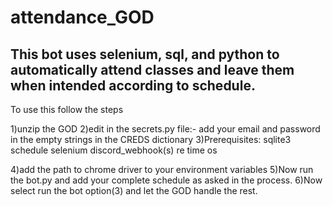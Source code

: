 # attendance_GOD
This bot uses selenium, sql, and python to automatically attend classes and leave them when intended according to schedule.
-----------
To use this follow the steps

1)unzip the GOD 
2)edit in the secrets.py file:- add your email and password in the empty strings in the CREDS dictionary
3)Prerequisites:
sqlite3
schedule
selenium
discord_webhook(s)
re
time
os

4)add the path to chrome driver to your environment variables
5)Now run the bot.py and add your complete schedule as asked in the process.
6)Now select run the bot option(3) and let the GOD handle the rest.
